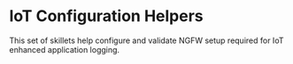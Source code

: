 # IoT Configuration Helpers

This set of skillets help configure and validate NGFW setup required
for IoT enhanced application logging.
